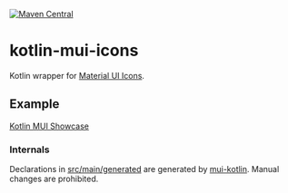 [![Maven Central](https://img.shields.io/maven-central/v/org.jetbrains.kotlin-wrappers/kotlin-mui-icons)](https://mvnrepository.com/artifact/org.jetbrains.kotlin-wrappers/kotlin-mui-icons)

# kotlin-mui-icons

Kotlin wrapper for [Material UI Icons](https://mui.com/components/icons/).

## Example

[Kotlin MUI Showcase](https://github.com/karakum-team/kotlin-mui-showcase)

### Internals

Declarations in [src/main/generated](./src/main/generated) are generated by [mui-kotlin](https://github.com/karakum-team/mui-kotlin). Manual changes are prohibited.</br>
